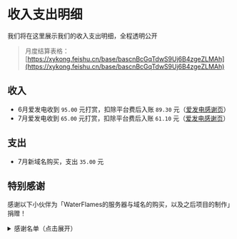 # 收入支出明细
我们将在这里展示我们的收入支出明细，全程透明公开
> 月度结算表格：[https://xykong.feishu.cn/base/bascnBcGqTdwS9Uj6B4zgeZLMAh](https://xykong.feishu.cn/base/bascnBcGqTdwS9Uj6B4zgeZLMAh)

## 收入
- 6月爱发电收到 `95.00` 元打赏，扣除平台费后入账 `89.30` 元（[爱发电感谢页](https://afdian.net/@epeiuss/thank?year=2022&month=6)）
- 7月爱发电收到 `65.00` 元打赏，扣除平台费后入账 `61.10` 元（[爱发电感谢页](https://afdian.net/@epeiuss/thank?year=2022&month=7)）

## 支出
- 7月新域名购买，支出 `35.00` 元

## 特别感谢
感谢以下小伙伴为「WaterFlames的服务器与域名的购买，以及之后项目的制作」捐赠！
<details>
<summary>感谢名单（点击展开）</summary>
按照累计打赏数目排列，感谢每一位小伙伴的支持:

- 刘lyxAndy
- 0_fds
- Wu MX
- Leo韩
- 海藻酸钠
- 柯灰
- 过客是个铁憨憨

</details>
